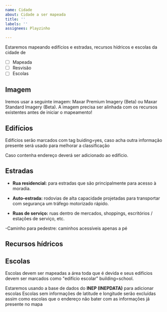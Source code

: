 ```yaml
---
name: Cidade
about: Cidade a ser mapeada
title: ''
labels: ''
assignees: Playzinho

---
```


Estaremos mapeando edifícios e estradas, recursos hídricos e escolas da cidade de [ ](https://www.openstreetmap.org/relation/)

- [ ] Mapeada
- [ ] Resvisão
- [ ] Escolas

## Imagem

Iremos usar a seguinte imagem: Maxar Premium Imagery (Beta) ou Maxar Standard Imagery (Beta). A imagem precisa ser alinhada com os recursos existentes antes de iniciar o mapeamento!

## Edifícios

Edifícios serão marcados com tag buiding=yes, caso acha outra informação presente será usado para melhorar a classificação

Caso contenha endereço deverá ser adicionado ao edifício.


## Estradas

- **Rua residencial:** para estradas que são principalmente para acesso à moradia.

- **Auto-estrada:** rodovias de alta capacidade projetadas para transportar com segurança um tráfego motorizado rápido.

- **Ruas de serviço:** ruas dentro de mercados, shoppings, escritórios / estações de serviço, etc.


-Caminho para pedestre: caminhos acessíveis apenas a pé

## Recursos hídricos

## Escolas
Escolas devem ser mapeadas a área toda que é devida e seus edifícios devem ser marcados como "edifício escolar" building=school.

Estaremos usando a base de dados do **INEP (INEPDATA)** para adicionar escolas
Escolas sem informações de latitude e longitude serão excluídas assim como escolas que o endereço não bater com as informações já presente no mapa
